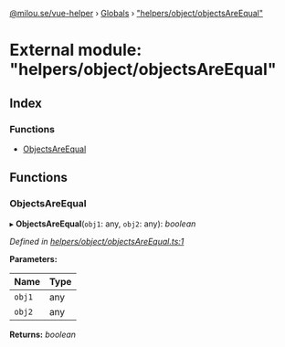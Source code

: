 [@milou.se/vue-helper](../README.md) › [Globals](../globals.md) › ["helpers/object/objectsAreEqual"](_helpers_object_objectsareequal_.md)

# External module: "helpers/object/objectsAreEqual"

## Index

### Functions

* [ObjectsAreEqual](_helpers_object_objectsareequal_.md#objectsareequal)

## Functions

###  ObjectsAreEqual

▸ **ObjectsAreEqual**(`obj1`: any, `obj2`: any): *boolean*

*Defined in [helpers/object/objectsAreEqual.ts:1](https://github.com/milou-se/milou-vue-helper/blob/1661c8d/src/helpers/object/objectsAreEqual.ts#L1)*

**Parameters:**

Name | Type |
------ | ------ |
`obj1` | any |
`obj2` | any |

**Returns:** *boolean*
